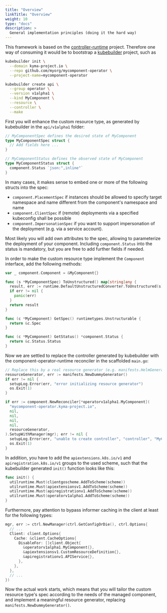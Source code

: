 ```yaml
---
title: "Overview"
linkTitle: "Overview"
weight: 10
type: "docs"
description: >
  General implementation principles (doing it the hard way)
---
```


This framework is based on the [controller-runtime](https://github.com/kubernetes-sigs/controller-runtime/) project.
Therefore one way of consuming it would be to bootstrap a [kubebuilder](https://github.com/kubernetes-sigs/kubebuilder)
project, such as

```bash
kubebuilder init \
  --domain kyma-project.io \
  --repo github.com/myorg/mycomponent-operator \
  --project-name=mycomponent-operator

kubebuilder create api \
  --group operator \
  --version v1alpha1 \
  --kind MyComponent \
  --resource \
  --controller \
  --make
```

First you will enhance the custom resource type, as generated by kubebuilder in the `api/v1alpha1` folder:

```go
// MyComponentSpec defines the desired state of MyComponent
type MyComponentSpec struct {
  // Add fields here ...
}

// MyComponentStatus defines the observed state of MyComponent
type MyComponentStatus struct {
  component.Status `json:",inline"`
}
```

In many cases, it makes sense to embed one or more of the following structs into the spec:
- `component.PlacementSpec` if instances should be allowed to specify target namespace and name different from the
  component's namespace and name
- `component.ClientSpec` if (remote) deployments via a specified kubeconfig shall be possible
- `component.ImpersonationSpec` if you want to support impersonation of the deployment (e.g. via a service account).

Most likely you will add own attributes to the spec, allowing to parameterize the deployment of your component.
Including `component.Status` into the status is mandatory, but you are free to add further fields if needed.

In order to make the custom resource type implement the `Component` interface, add the following methods:

```go
var _ component.Component = &MyComponent{}

func (s *MyComponentSpec) ToUnstructured() map[string]any {
  result, err := runtime.DefaultUnstructuredConverter.ToUnstructured(s)
  if err != nil {
    panic(err)
  }
  return result
}

func (c *MyComponent) GetSpec() runtimetypes.Unstructurable {
  return &c.Spec
}

func (c *MyComponent) GetStatus() *component.Status {
  return &c.Status.Status
}
```

Now we are settled to replace the controller generated by kubebuilder with the component-operator-runtime reconciler in the scaffolded `main.go`:
 
```go
// Replace this by a real resource generator (e.g. manifests.HelmGenerator, or your own one).
resourceGenerator, err := manifests.NewDummyGenerator()
if err != nil {
  setupLog.Error(err, "error initializing resource generator")
  os.Exit(1)
}

if err := component.NewReconciler[*operatorv1alpha1.MyComponent](
  "mycomponent-operator.kyma-project.io",
  nil,
  nil,
  nil,
  nil,
  resourceGenerator,
).SetupWithManager(mgr); err != nil {
  setupLog.Error(err, "unable to create controller", "controller", "MyComponent")
  os.Exit(1)
}
```

In addition, you have to add the `apiextensions.k8s.io/v1` and `apiregistration.k8s.io/v1` groups to the used scheme, such
that the kubebuilder generated `init()` function looks like this:

```go
func init() {
  utilruntime.Must(clientgoscheme.AddToScheme(scheme))
  utilruntime.Must(apiextensionsv1.AddToScheme(scheme))
  utilruntime.Must(apiregistrationv1.AddToScheme(scheme))
  utilruntime.Must(operatorv1alpha1.AddToScheme(scheme))
}
```

Furthermore, pay attention to bypass informer caching in the client at least for the following types:

```go
mgr, err := ctrl.NewManager(ctrl.GetConfigOrDie(), ctrl.Options{
  // ...
  Client: client.Options{
    Cache: &client.CacheOptions{
      DisableFor: []client.Object{
        &operatorv1alpha1.MyComponent{},
        &apiextensionsv1.CustomResourceDefinition{},
        &apiregistrationv1.APIService{},
      },
    },
  },
  // ...
})
```

Now the actual work starts, which means that you will tailor the custom resource type's spec according to
the needs of the managed component, and implement a meaningful resource generator, replacing `manifests.NewDummyGenerator()`.
